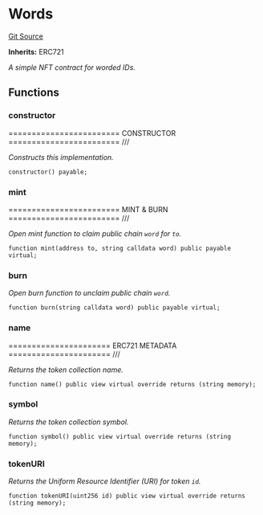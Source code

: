 # Words
[Git Source](https://github.com/NaniDAO/accounts/blob/33a542184db4330f73d0a20b57e8976a75cb8aba/src/governance/Words.sol)

**Inherits:**
ERC721

*A simple NFT contract for worded IDs.*


## Functions
### constructor

======================== CONSTRUCTOR ======================== ///

*Constructs
this implementation.*


```solidity
constructor() payable;
```

### mint

======================== MINT & BURN ======================== ///

*Open mint function to claim public chain `word` for `to`.*


```solidity
function mint(address to, string calldata word) public payable virtual;
```

### burn

*Open burn function to unclaim public chain `word`.*


```solidity
function burn(string calldata word) public payable virtual;
```

### name

====================== ERC721 METADATA ====================== ///

*Returns the token collection name.*


```solidity
function name() public view virtual override returns (string memory);
```

### symbol

*Returns the token collection symbol.*


```solidity
function symbol() public view virtual override returns (string memory);
```

### tokenURI

*Returns the Uniform Resource Identifier (URI) for token `id`.*


```solidity
function tokenURI(uint256 id) public view virtual override returns (string memory);
```

